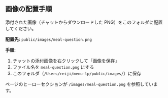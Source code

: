 ## 画像の配置手順

添付された画像（チャットからダウンロードした PNG）をこのフォルダに配置してください。

**配置先:** `public/images/meal-question.png`

**手順:**
1. チャットの添付画像を右クリックして「画像を保存」
2. ファイル名を `meal-question.png` にする
3. このフォルダ（`/Users/reiji/menu-lp/public/images/`）に保存

ページのヒーローセクションが `/images/meal-question.png` を参照しています。
